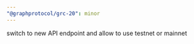 ```yaml
---
"@graphprotocol/grc-20": minor
---
```


switch to new API endpoint and allow to use testnet or mainnet
